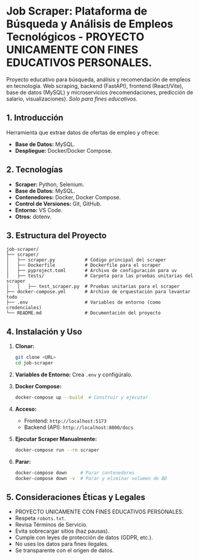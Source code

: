 # Job Scraper: Plataforma de Búsqueda y Análisis de Empleos Tecnológicos - PROYECTO UNICAMENTE CON FINES EDUCATIVOS PERSONALES.

Proyecto educativo para búsqueda, análisis y recomendación de empleos en tecnología.  Web scraping, backend (FastAPI), frontend (React/Vite), base de datos (MySQL) y microservicios (recomendaciones, predicción de salario, visualizaciones).  *Solo para fines educativos.*

## 1. Introducción

Herramienta que extrae datos de ofertas de empleo y ofrece:

*   **Base de Datos:** MySQL.
*   **Despliegue:** Docker/Docker Compose.

## 2. Tecnologías

*   **Scraper:** Python, Selenium.
*   **Base de Datos:** MySQL.
*   **Contenedores:** Docker, Docker Compose.
*   **Control de Versiones:** Git, GitHub.
*   **Entorno:** VS Code.
*   **Otros:** dotenv.

## 3. Estructura del Proyecto

    job-scraper/
    ├── scraper/
    │   ├── scraper.py           # Código principal del scraper
    │   ├── Dockerfile           # Dockerfile para el scraper
    │   ├── pyproject.toml       # Archivo de configuración para uv
    │   ├── tests/               # Carpeta para las pruebas unitarias del scraper
    │   │   ├── test_scraper.py  # Pruebas unitarias para el scraper
    ├── docker-compose.yml       # Archivo de orquestación para levantar todo
    ├── .env                     # Variables de entorno (como credenciales)
    └── README.md                # Documentación del proyecto


## 4. Instalación y Uso

1.  **Clonar:**
    ```bash
    git clone <URL>
    cd job-scraper
    ```
2.  **Variables de Entorno:** Crea `.env` y configúralo.
3.  **Docker Compose:**
    ```bash
    docker-compose up --build  # Construir y ejecutar
    ```
4.  **Acceso:**
    *   Frontend: `http://localhost:5173`
    *   Backend (API): `http://localhost:8000/docs`
5. **Ejecutar Scraper Manualmente:**
     ```bash
     docker-compose run --rm scraper
     ```
6.  **Parar:**

     ```bash
     docker-compose down     # Parar contenedores
     docker-compose down -v  # Parar y eliminar volumen de BD
     ```

## 5. Consideraciones Éticas y Legales

*   PROYECTO UNICAMENTE CON FINES EDUCATIVOS PERSONALES.
*   Respeta `robots.txt`.
*   Revisa Términos de Servicio.
*   Evita sobrecargar sitios (haz pausas).
*   Cumple con leyes de protección de datos (GDPR, etc.).
*   No uses los datos para fines ilegales.
*   Se transparente con el origen de datos.

